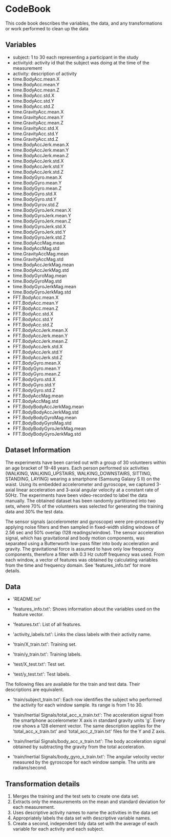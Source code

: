 # CodeBook
This code book describes the variables, the data, and any transformations or work performed to clean up the data

## Variables
* subject: 1 to 30 each representing a participant in the study
* activityid: activity id that the subject was doing at the time of the measurement
* activity: description of activity
* time.BodyAcc.mean.X
* time.BodyAcc.mean.Y
* time.BodyAcc.mean.Z
* time.BodyAcc.std.X
* time.BodyAcc.std.Y
* time.BodyAcc.std.Z
* time.GravityAcc.mean.X
* time.GravityAcc.mean.Y
* time.GravityAcc.mean.Z
* time.GravityAcc.std.X
* time.GravityAcc.std.Y
* time.GravityAcc.std.Z
* time.BodyAccJerk.mean.X
* time.BodyAccJerk.mean.Y
* time.BodyAccJerk.mean.Z
* time.BodyAccJerk.std.X
* time.BodyAccJerk.std.Y
* time.BodyAccJerk.std.Z
* time.BodyGyro.mean.X
* time.BodyGyro.mean.Y
* time.BodyGyro.mean.Z
* time.BodyGyro.std.X
* time.BodyGyro.std.Y
* time.BodyGyrov.std.Z
* time.BodyGyroJerk.mean.X
* time.BodyGyroJerk.mean.Y
* time.BodyGyroJerk.mean.Z
* time.BodyGyroJerk.std.X
* time.BodyGyroJerk.std.Y
* time.BodyGyroJerk.std.Z
* time.BodyAccMag.mean
* time.BodyAccMag.std
* time.GravityAccMag.mean
* time.GravityAccMag.std
* time.BodyAccJerkMag.mean
* time.BodyAccJerkMag.std
* time.BodyGyroMag.mean
* time.BodyGyroMag.std
* time.BodyGyroJerkMag.mean
* time.BodyGyroJerkMag.std
* FFT.BodyAcc.mean.X
* FFT.BodyAcc.mean.Y
* FFT.BodyAcc.mean.Z
* FFT.BodyAcc.std.X
* FFT.BodyAcc.std.Y
* FFT.BodyAcc.std.Z
* FFT.BodyAccJerk.mean.X
* FFT.BodyAccJerk.mean.Y
* FFT.BodyAccJerk.mean.Z
* FFT.BodyAccJerk.std.X
* FFT.BodyAccJerk.std.Y
* FFT.BodyAccJerk.std.Z
* FFT.BodyGyro.mean.X
* FFT.BodyGyro.mean.Y
* FFT.BodyGyro.mean.Z
* FFT.BodyGyro.std.X
* FFT.BodyGyro.std.Y
* FFT.BodyGyro.std.Z
* FFT.BodyAccMag.mean
* FFT.BodyAccMag.std
* FFT.BodyBodyAccJerkMag.mean
* FFT.BodyBodyAccJerkMag.std
* FFT.BodyBodyGyroMag.mean
* FFT.BodyBodyGyroMag.std
* FFT.BodyBodyGyroJerkMag.mean
* FFT.BodyBodyGyroJerkMag.std

## Dataset Information
The experiments have been carried out with a group of 30 volunteers within an age bracket of 19-48 years. Each person performed six activities (WALKING, WALKING_UPSTAIRS, WALKING_DOWNSTAIRS, SITTING, STANDING, LAYING) wearing a smartphone (Samsung Galaxy S II) on the waist. Using its embedded accelerometer and gyroscope, we captured 3-axial linear acceleration and 3-axial angular velocity at a constant rate of 50Hz. The experiments have been video-recorded to label the data manually. The obtained dataset has been randomly partitioned into two sets, where 70% of the volunteers was selected for generating the training data and 30% the test data. 

The sensor signals (accelerometer and gyroscope) were pre-processed by applying noise filters and then sampled in fixed-width sliding windows of 2.56 sec and 50% overlap (128 readings/window). The sensor acceleration signal, which has gravitational and body motion components, was separated using a Butterworth low-pass filter into body acceleration and gravity. The gravitational force is assumed to have only low frequency components, therefore a filter with 0.3 Hz cutoff frequency was used. From each window, a vector of features was obtained by calculating variables from the time and frequency domain. See 'features_info.txt' for more details. 

## Data
- 'README.txt'

- 'features_info.txt': Shows information about the variables used on the feature vector.

- 'features.txt': List of all features.

- 'activity_labels.txt': Links the class labels with their activity name.

- 'train/X_train.txt': Training set.

- 'train/y_train.txt': Training labels.

- 'test/X_test.txt': Test set.

- 'test/y_test.txt': Test labels.

The following files are available for the train and test data. Their descriptions are equivalent. 

- 'train/subject_train.txt': Each row identifies the subject who performed the activity for each window sample. Its range is from 1 to 30. 

- 'train/Inertial Signals/total_acc_x_train.txt': The acceleration signal from the smartphone accelerometer X axis in standard gravity units 'g'. Every row shows a 128 element vector. The same description applies for the 'total_acc_x_train.txt' and 'total_acc_z_train.txt' files for the Y and Z axis. 

- 'train/Inertial Signals/body_acc_x_train.txt': The body acceleration signal obtained by subtracting the gravity from the total acceleration. 

- 'train/Inertial Signals/body_gyro_x_train.txt': The angular velocity vector measured by the gyroscope for each window sample. The units are radians/second. 

## Transformation details
1. Merges the training and the test sets to create one data set.
2. Extracts only the measurements on the mean and standard deviation for each measurement. 
3. Uses descriptive activity names to name the activities in the data set
4. Appropriately labels the data set with descriptive variable names. 
5. Create a second, independent tidy data set with the average of each variable for each activity and each subject.
